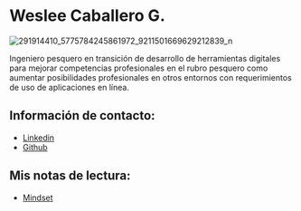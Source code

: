# Weslee Caballero G.

![291914410_5775784245861972_9211501669629212839_n](https://github.com/user-attachments/assets/b32b7c30-b1ca-4541-9672-86b8291c3083)

Ingeniero pesquero en transición de desarrollo de herramientas digitales para mejorar competencias profesionales en el rubro pesquero como aumentar posibilidades profesionales en otros entornos con requerimientos de uso de aplicaciones en línea.

## Información de contacto:

- [Linkedin](https://www.linkedin.com/in/weslee-caballero-gonz%C3%A1lez-46024410b/ "Red Social profesional")
- [Github](https://github.com/WESLEE4135 "Red social Profesional development Software")

## Mis notas de lectura:
- [Mindset](.//mindset.md)
